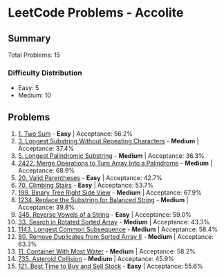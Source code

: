 # LeetCode Problems - Accolite

## Summary
Total Problems: 15

### Difficulty Distribution

- Easy: 5
- Medium: 10

## Problems

1. [1. Two Sum](https://leetcode.com/problems/two-sum/) - **Easy** | Acceptance: 56.2%
2. [3. Longest Substring Without Repeating Characters](https://leetcode.com/problems/longest-substring-without-repeating-characters/) - **Medium** | Acceptance: 37.4%
3. [5. Longest Palindromic Substring](https://leetcode.com/problems/longest-palindromic-substring/) - **Medium** | Acceptance: 36.3%
4. [2422. Merge Operations to Turn Array Into a Palindrome](https://leetcode.com/problems/merge-operations-to-turn-array-into-a-palindrome/) - **Medium** | Acceptance: 68.9%
5. [20. Valid Parentheses](https://leetcode.com/problems/valid-parentheses/) - **Easy** | Acceptance: 42.7%
6. [70. Climbing Stairs](https://leetcode.com/problems/climbing-stairs/) - **Easy** | Acceptance: 53.7%
7. [199. Binary Tree Right Side View](https://leetcode.com/problems/binary-tree-right-side-view/) - **Medium** | Acceptance: 67.9%
8. [1234. Replace the Substring for Balanced String](https://leetcode.com/problems/replace-the-substring-for-balanced-string/) - **Medium** | Acceptance: 39.8%
9. [345. Reverse Vowels of a String](https://leetcode.com/problems/reverse-vowels-of-a-string/) - **Easy** | Acceptance: 59.0%
10. [33. Search in Rotated Sorted Array](https://leetcode.com/problems/search-in-rotated-sorted-array/) - **Medium** | Acceptance: 43.3%
11. [1143. Longest Common Subsequence](https://leetcode.com/problems/longest-common-subsequence/) - **Medium** | Acceptance: 58.4%
12. [80. Remove Duplicates from Sorted Array II](https://leetcode.com/problems/remove-duplicates-from-sorted-array-ii/) - **Medium** | Acceptance: 63.3%
13. [11. Container With Most Water](https://leetcode.com/problems/container-with-most-water/) - **Medium** | Acceptance: 58.2%
14. [735. Asteroid Collision](https://leetcode.com/problems/asteroid-collision/) - **Medium** | Acceptance: 45.9%
15. [121. Best Time to Buy and Sell Stock](https://leetcode.com/problems/best-time-to-buy-and-sell-stock/) - **Easy** | Acceptance: 55.6%